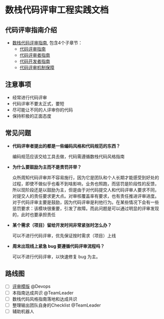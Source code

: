 # 数栈代码评审工程实践文档

## 代码评审指南介绍

* [数栈代码评审指南](review/index.md), 包含4个子章节：
  * [代码评审指南](review/CodeReview/index.md)
  * [代码评审者指南](review/Reviewers/index.md)
  * [代码开发者指南](review/Developer/index.md)
  * [代码评审机制保障](review/Mechanism/index.md)

## 注意事项

* 经常进行代码评审
* 代码评审不要太正式，要短
* 尽可能让不同的人评审你的代码
* 保持积极的正面态度

## 常见问题

* **代码评审者提出的都是一些编码风格和代码规范的东西？**
  
   编码规范应该交给工具去做，代码需遵循数栈代码风格指南

* **为什么要鼓励为主而不是责罚并举？**
  
  众所周知代码评审并不容易施行，因为它是团队和个人长期才能感受到好处的过程，即使不做似乎也看不到啥影响，业务也照跑，而惩罚是阶段性的反馈，所以现阶段还是以鼓励为主，但是由于对代码提交人和代码评审人要求不同，对提交人的责任要求更大点。对审核覆盖率有要求，也有责任推进评审进度。
对于代码评审主要是鼓励，因为代码评审是利他行为。在某些情况下会有一些惩罚要求：该模块很重要，引发了故障。而此问题是可以通过明显的评审发现的，此时也要承担责任

* **某个需求（项目）留给开发时间非常紧张时怎么办？**
  
  可以不进行代码评审，优先保证按时需求（项目）上线

* **周末出现线上紧急 bug 要遵循代码评审流程吗？**
  
  可以不进行代码评审，以快速修复 bug 为主。

## 路线图

* [ ] [评审模版](https://github.com/DTStack/devops) @Devops
* [ ] 本指南达成共识 @TeamLeader
* [ ] 数栈代码风格指南落地和达成共识
* [ ] 整理输出团队自身的Checklist @TeamLeader
* [ ] 辅助机器人
